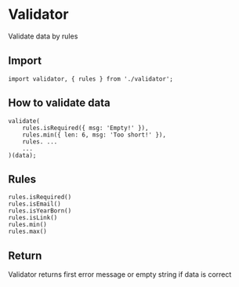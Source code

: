 # Validator

Validate data by rules

## Import

```
import validator, { rules } from './validator';
```

## How to validate data

```
validate(
    rules.isRequired({ msg: 'Empty!' }),
    rules.min({ len: 6, msg: 'Too short!' }),
    rules. ...
    ...
)(data);
```

## Rules

```
rules.isRequired()
rules.isEmail()
rules.isYearBorn()
rules.isLink()
rules.min()
rules.max()
```

## Return

Validator returns first error message or empty string if data is correct
